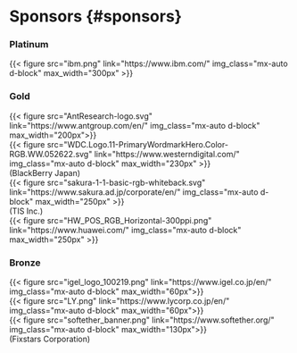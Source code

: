 # Sponsors {#sponsors}

<div class="text-center">

<h3 class="gradient-platinum p-1 rounded">Platinum</h3>

<div class="row align-items-center bg-white">
<div class="col-md">
{{< figure src="ibm.png" link="https://www.ibm.com/" img_class="mx-auto d-block" max_width="300px" >}}
</div>
</div>

<h3 class="gradient-gold p-1 rounded">Gold</h3>

<div class="row align-items-center bg-white">
<div class="col-md">
{{< figure src="AntResearch-logo.svg" link="https://www.antgroup.com/en/" img_class="mx-auto d-block" max_width="200px">}}
</div>

<div class="col-md">
{{< figure src="WDC.Logo.11-PrimaryWordmarkHero.Color-RGB.WW.052622.svg" link="https://www.westerndigital.com/" img_class="mx-auto d-block" max_width="230px" >}}
</div>

<div class="col-md">
(BlackBerry Japan)<br>
</div>
</div>

<div class="row align-items-center bg-white">
<div class="col-md">
{{< figure src="sakura-1-1-basic-rgb-whiteback.svg" link="https://www.sakura.ad.jp/corporate/en/" img_class="mx-auto d-block" max_width="250px" >}}
</div>
<div class="col-md">
(TIS Inc.)<br>
</div>
<div class="col-md">
{{< figure src="HW_POS_RGB_Horizontal-300ppi.png" link="https://www.huawei.com/" img_class="mx-auto d-block" max_width="250px" >}}
</div>
</div>

<h3 class="gradient-bronze p-1 rounded">Bronze</h3>

<div class="row align-items-center bg-white">
<div class="col-md">
{{< figure src="igel_logo_100219.png" link="https://www.igel.co.jp/en/" img_class="mx-auto d-block" max_width="60px">}}
</div>
<div class="col-md">
{{< figure src="LY.png" link="https://www.lycorp.co.jp/en/" img_class="mx-auto d-block" max_width="60px">}}
</div>
<div class="col-md">
{{< figure src="softether_banner.png" link="https://www.softether.org/" img_class="mx-auto d-block" max_width="130px">}}
</div>
<div class="col-md">
(Fixstars Corporation)
</div>
</div>
